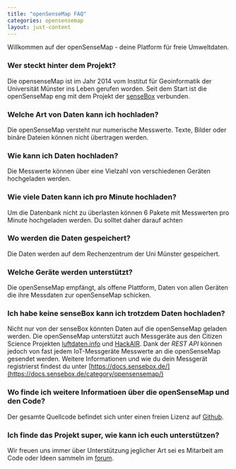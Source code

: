 ```yaml
---
title: "openSenseMap FAQ"
categories: opensensemap
layout: just-content
---
```

Willkommen auf der openSenseMap - deine Platform für freie Umweltdaten. 

### Wer steckt hinter dem Projekt?
Die opensenseMap ist im Jahr 2014 vom Institut für Geoinformatik der Universität Münster ins Leben gerufen worden. Seit dem Start ist die openSenseMap eng mit dem Projekt der [senseBox](https://sensebox.de) verbunden. 

### Welche Art von Daten kann ich hochladen?
Die openSenseMap versteht nur numerische Messwerte. Texte, Bilder oder binäre Dateien können nicht übertragen werden.

### Wie kann ich Daten hochladen?
Die Messwerte können über eine Vielzahl von verschiedenen Geräten hochgeladen werden. 

### Wie viele Daten kann ich pro Minute hochladen?
Um die Datenbank nicht zu überlasten können 6 Pakete mit Messwerten pro Minute hochgeladen werden. Du solltet daher darauf achten 

### Wo werden die Daten gespeichert?
Die Daten werden auf dem Rechenzentrum der Uni Münster gespeichert.

### Welche Geräte werden unterstützt?
Die openSenseMap empfängt, als offene Plattform, Daten von allen Geräten die ihre Messdaten zur openSenseMap schicken.

### Ich habe keine senseBox kann ich trotzdem Daten hochladen?
Nicht nur von der senseBox könnten Daten auf die openSenseMap geladen werden. Die openSenseMap unterstützt auch Messgeräte aus den Citizen Science Projekten [luftdaten.info](https://luftdaten.info/) und [HackAIR](https://www.hackair.eu/). Dank der *REST API* können jedoch von fast jedem IoT-Messgeräte Messwerte an die openSenseMap gesendet werden. Weitere Informationen und wie du dein Messgerät registrierst findest du unter [https://docs.sensebox.de/](https://docs.sensebox.de/category/opensensemap/)

### Wo finde ich weitere Informatioen über die openSenseMap und den Code?
Der gesamte Quellcode befindet sich unter einen freien Lizenz auf [Github](https://github.com/sensebox). 

### Ich finde das Projekt super, wie kann ich euch unterstützen?
Wir freuen uns immer über Unterstützung jeglicher Art sei es Mitarbeit am Code oder Ideen sammeln im [forum](https://forum.sensebox.de). 
